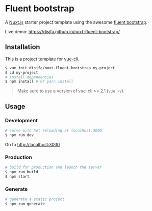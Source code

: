 # Fluent bootstrap

A [Nuxt.js](https://github.com/nuxt/nuxt.js) starter project template using the awesome [fluent bootstrap](https://github.com/disjfa/fluent-bootstrap).

Live demo: https://disjfa.github.io/nuxt-fluent-bootstrap/

## Installation

This is a project template for [vue-cli](https://github.com/vuejs/vue-cli).

``` bash
$ vue init disjfa/nuxt-fluent-bootstrap my-project  
$ cd my-project                     
# install dependencies
$ npm install # Or yarn install
```

> Make sure to use a version of vue-cli >= 2.1 (`vue -V`).

## Usage

### Development

``` bash
# serve with hot reloading at localhost:3000
$ npm run dev
```

Go to [http://localhost:3000](http://localhost:3000)

### Production

``` bash
# build for production and launch the server
$ npm run build
$ npm start
```

### Generate

``` bash
# generate a static project
$ npm run generate
```